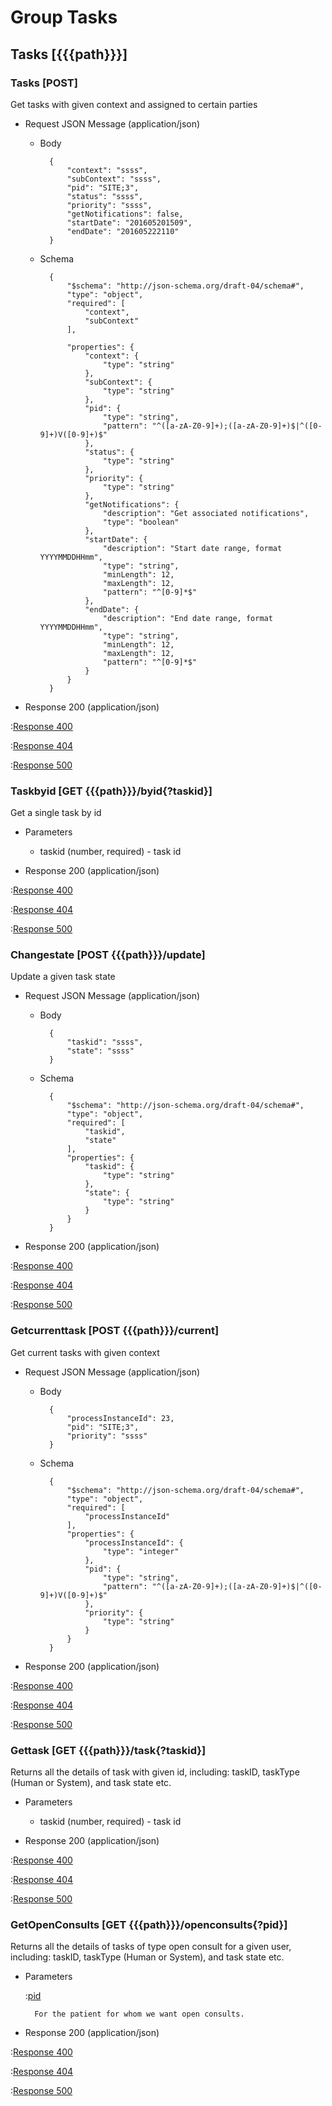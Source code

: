 # Group Tasks

## Tasks [{{{path}}}]

### Tasks [POST]

Get tasks with given context and assigned to certain parties
+ Request JSON Message (application/json)

    + Body

            {
                "context": "ssss",
                "subContext": "ssss",
                "pid": "SITE;3",
                "status": "ssss",
                "priority": "ssss",
                "getNotifications": false,
                "startDate": "201605201509",
                "endDate": "201605222110"
            }

    + Schema

            {
                "$schema": "http://json-schema.org/draft-04/schema#",
                "type": "object",
                "required": [
                    "context",
                    "subContext"
                ],

                "properties": {
                    "context": {
                        "type": "string"
                    },
                    "subContext": {
                        "type": "string"
                    },
                    "pid": {
                        "type": "string",
                        "pattern": "^([a-zA-Z0-9]+);([a-zA-Z0-9]+)$|^([0-9]+)V([0-9]+)$"
                    },
                    "status": {
                        "type": "string"
                    },
                    "priority": {
                        "type": "string"
                    },
                    "getNotifications": {
                        "description": "Get associated notifications",
                        "type": "boolean"
                    },
                    "startDate": {
                        "description": "Start date range, format YYYYMMDDHHmm",
                        "type": "string",
                        "minLength": 12,
                        "maxLength": 12,
                        "pattern": "^[0-9]*$"
                    },
                    "endDate": {
                        "description": "End date range, format YYYYMMDDHHmm",
                        "type": "string",
                        "minLength": 12,
                        "maxLength": 12,
                        "pattern": "^[0-9]*$"
                    }
                }
            }

+ Response 200 (application/json)

:[Response 400]({{{common}}}/responses/400.md)

:[Response 404]({{{common}}}/responses/404.md)

:[Response 500]({{{common}}}/responses/500.md)

### Taskbyid [GET {{{path}}}/byid{?taskid}]

Get a single task by id

+ Parameters

    + taskid (number, required) - task id

+ Response 200 (application/json)

:[Response 400]({{{common}}}/responses/400.md)

:[Response 404]({{{common}}}/responses/404.md)

:[Response 500]({{{common}}}/responses/500.md)


### Changestate [POST {{{path}}}/update]

Update a given task state

+ Request JSON Message (application/json)

    + Body

            {
                "taskid": "ssss",
                "state": "ssss"
            }

    + Schema

            {
                "$schema": "http://json-schema.org/draft-04/schema#",
                "type": "object",
                "required": [
                    "taskid",
                    "state"
                ],
                "properties": {
                    "taskid": {
                        "type": "string"
                    },
                    "state": {
                        "type": "string"
                    }
                }
            }


+ Response 200 (application/json)

:[Response 400]({{{common}}}/responses/400.md)

:[Response 404]({{{common}}}/responses/404.md)

:[Response 500]({{{common}}}/responses/500.md)


### Getcurrenttask [POST {{{path}}}/current]

Get current tasks with given context

+ Request JSON Message (application/json)

    + Body

            {
                "processInstanceId": 23,
                "pid": "SITE;3",
                "priority": "ssss"
            }

    + Schema

            {
                "$schema": "http://json-schema.org/draft-04/schema#",
                "type": "object",
                "required": [
                    "processInstanceId"
                ],
                "properties": {
                    "processInstanceId": {
                        "type": "integer"
                    },
                    "pid": {
                        "type": "string",
                        "pattern": "^([a-zA-Z0-9]+);([a-zA-Z0-9]+)$|^([0-9]+)V([0-9]+)$"
                    },
                    "priority": {
                        "type": "string"
                    }
                }
            }

+ Response 200 (application/json)

:[Response 400]({{{common}}}/responses/400.md)

:[Response 404]({{{common}}}/responses/404.md)

:[Response 500]({{{common}}}/responses/500.md)


### Gettask [GET {{{path}}}/task{?taskid}]

Returns all the details of task with given id, including: taskID, taskType (Human or System), and task state etc.

+ Parameters

    + taskid (number, required) - task id

+ Response 200 (application/json)

:[Response 400]({{{common}}}/responses/400.md)

:[Response 404]({{{common}}}/responses/404.md)

:[Response 500]({{{common}}}/responses/500.md)


### GetOpenConsults [GET {{{path}}}/openconsults{?pid}]

Returns all the details of tasks of type open consult for a given user, including: taskID, taskType (Human or System), and task state etc.

+ Parameters

    :[pid]({{{common}}}/parameters/pid.md)

        For the patient for whom we want open consults.

+ Response 200 (application/json)

:[Response 400]({{{common}}}/responses/400.md)

:[Response 404]({{{common}}}/responses/404.md)

:[Response 500]({{{common}}}/responses/500.md)

